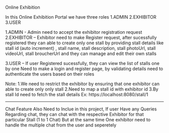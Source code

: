 Online Exhibition

In this Online Exhibition Portal we have three roles 1.ADMIN 2.EXHIBITOR 3.USER

1.ADMIN - Admin need to accept the exhibitor registration request 2.EXHIBITOR – Exhibitor need to make Register request, after sucessfully registered they can able to create only one stall by providing stall details like stall id (auto increment) , stall name, stall description, stall photoUrl, stall videoUrl, stall broucherUrl and they can manage and edit their own stalls

3.USER – If user Registered sucessfully, they can view the list of stalls one by one Need to make a login and register page, by validating details need to authenticate the users based on their roles

Note: 1.We need to restrict the exhibitor by ensuring that one exhibitor can able to create only only stall 2.Need to map a stall id with exhibitor id 3.By stall Id need to fetch the stall details Ex: https://localhost:8080/stall/1


---------------------------

Chat Feature Also Need to Inclue in this project,
If user Have any Queries Regarding chat, they can chat with the respective Exhibitor for that particular Stall (1 to 1 Chat)
But at the same time One exhibitor need to handle the multiple chat from the user and seperetely
